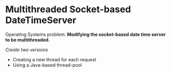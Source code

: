 # Multithreaded Socket-based DateTimeServer

Operating Systems problem:
**Modifying the socket-based date time server to be multithreaded.**

*Create two versions*

  * Creating a new thread for each request
  * Using a Java-based thread-pool

